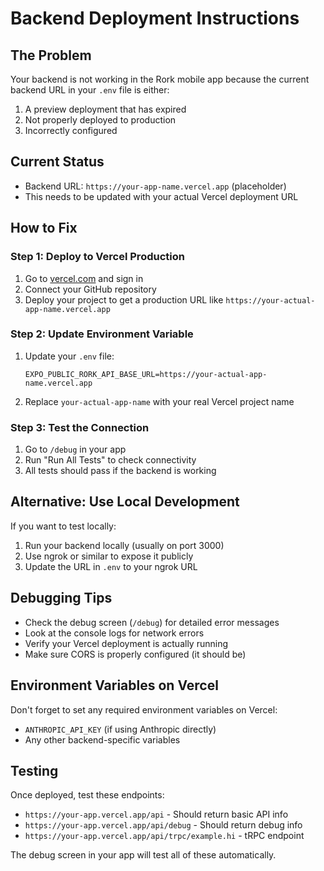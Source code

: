 # Backend Deployment Instructions

## The Problem
Your backend is not working in the Rork mobile app because the current backend URL in your `.env` file is either:
1. A preview deployment that has expired
2. Not properly deployed to production
3. Incorrectly configured

## Current Status
- Backend URL: `https://your-app-name.vercel.app` (placeholder)
- This needs to be updated with your actual Vercel deployment URL

## How to Fix

### Step 1: Deploy to Vercel Production
1. Go to [vercel.com](https://vercel.com) and sign in
2. Connect your GitHub repository
3. Deploy your project to get a production URL like `https://your-actual-app-name.vercel.app`

### Step 2: Update Environment Variable
1. Update your `.env` file:
   ```
   EXPO_PUBLIC_RORK_API_BASE_URL=https://your-actual-app-name.vercel.app
   ```
2. Replace `your-actual-app-name` with your real Vercel project name

### Step 3: Test the Connection
1. Go to `/debug` in your app
2. Run "Run All Tests" to check connectivity
3. All tests should pass if the backend is working

## Alternative: Use Local Development
If you want to test locally:
1. Run your backend locally (usually on port 3000)
2. Use ngrok or similar to expose it publicly
3. Update the URL in `.env` to your ngrok URL

## Debugging Tips
- Check the debug screen (`/debug`) for detailed error messages
- Look at the console logs for network errors
- Verify your Vercel deployment is actually running
- Make sure CORS is properly configured (it should be)

## Environment Variables on Vercel
Don't forget to set any required environment variables on Vercel:
- `ANTHROPIC_API_KEY` (if using Anthropic directly)
- Any other backend-specific variables

## Testing
Once deployed, test these endpoints:
- `https://your-app.vercel.app/api` - Should return basic API info
- `https://your-app.vercel.app/api/debug` - Should return debug info
- `https://your-app.vercel.app/api/trpc/example.hi` - tRPC endpoint

The debug screen in your app will test all of these automatically.